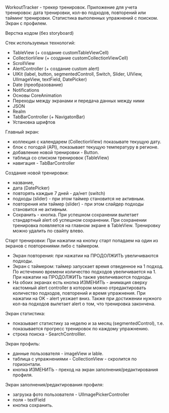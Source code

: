 WorkoutTracker - трекер тренировок. Приложение для учета тренировок: дата тренировки, кол-во подходов, повторений или тайминг тренировки. Статистика выполенных упражнений с поиском. Экран с профилем.

Верстка кодом (без storyboard)

Стек используемых технологий:

- TableView (+ создание customTableViewCell)
- CollectionView (+ создание customCollectionViewCell)
- ScrollView
- AlertController (+ создание custom alert)
- UIKit (label, button, segmentedControll, Switch, Slider, UIView, UIImageView, textField, DatePicker)
- Date (преобразование)
- Notifications
- Основы CoreAnimation
- Переходы между экранами и передача данных между ними
- JSON
- Realm
- TabBarController (+ NavigatonBar)
- Установка шрифтов


Главный экран:
- коллекция с календарем (CollectionView) показывате текущую дату.
- блок с погодой (API), показывает текущую температуру в регионе.
- добавление новой тренировки - Button.
- таблица со списком тренировок (TableView)
- навигация - TabBarController

Создание новой тренировки:
- название,
- дата (DatePicker)
- повторять каждые 7 дней - да/нет (switch)
- подходы (slider) - при этом таймер становится не активным.
- повторения или таймер  (slider) - при этом слайдер подходы становится не активным.
- Сохранить - кнопка. При успешном сохранении вылетает стандартный alert об успешном сохранении. При сохранении тренировка появляется на главном экране 
в TableView. Тренировку можно удалить по свайпу влево.

Старт тренировки: При нажатии на кнопку старт попадаем на один из экранов с повторениями либо с таймером.
- Экран повторения: при нажатии на ПРОДОЛЖИТЬ увеличиваются подходы.
- Экран с таймером: таймер запускает время отведенное на 1 подход. По истечению времени количество подходов увеличивается на 1. При нажатии на ПРОДОЛЖИТЬ 
также увеличиваются подходы.
- На обоих экранах есть кнопка ИЗМЕНИТЬ - анимация сверху кастомный alert controller в котором можно отредактировать количество подходов, повторений и время упражнения. При нажатии на OK - alert уезжает вниз.
Также при достижении нужного кол-ва подходов вылетает alert о том, что тренировка закончена. 

Экран статистика: 
- показывает статистику за неделю и за месяц (segmentedControl), т.е. показывается прогресс тренировок по каждому упражнению.
- строка поиска - SearchControlller.


Экран профиль:
- данные пользователя - imageView и  lable.
- таблица с упражнениями - CollectionView - скролится по горизонтали.
- кнопка ИЗМЕНИТЬ - преход на экран заполнения/редактирования профиля.


Экран заполнения/редактирования профиля:
- загрузка фото пользователя - UIImagePickerController
- поля - textField
- кнопка сохранить.
















